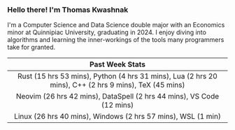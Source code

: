 
### Hello there! I'm Thomas Kwashnak

I'm a Computer Science and Data Science double major with an Economics
minor at Quinnipiac University, graduating in 2024.
I enjoy diving into algorithms and learning the inner-workings of the tools
many programmers take for granted.

| Past Week Stats |
| :---: |
| Rust (15 hrs 53 mins), Python (4 hrs 31 mins), Lua (2 hrs 20 mins), C++ (2 hrs 9 mins), TeX (45 mins) |
| Neovim (26 hrs 42 mins), DataSpell (2 hrs 44 mins), VS Code (12 mins) |
| Linux (26 hrs 40 mins), Windows (2 hrs 57 mins), WSL (1 min) |

